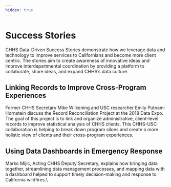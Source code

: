 ```yaml
---
hidden: true
---
```


# Success Stories

CHHS Data-Driven Success Stories demonstrate how we leverage data and technology to improve services to Californians and become more client centric. The stories aim to create awareness of innovative ideas and improve interdepartmental coordination by providing a platform to collaborate, share ideas, and expand CHHS’s data culture.

## Linking Records to Improve Cross-Program Experiences <a href="#recordreconciliation" id="recordreconciliation"></a>

Former CHHS Secretary Mike Wilkening and USC researcher Emily Putnam-Hornstein discuss the Record Reconciliation Project at the 2018 Data Expo. The goal of this project is to link and organize administrative, client-level records to improve statistical analysis of CHHS clients. This CHHS-USC collaboration is helping to break down program siloes and create a more holistic view of clients and their cross-program experiences.

## Using Data Dashboards in Emergency Response <a href="#using-data-dashboards-in-emergency-response" id="using-data-dashboards-in-emergency-response"></a>

Marko Mijic, Acting CHHS Deputy Secretary, explains how bringing data together, streamlining data management processes, and mapping data with a dashboard helped to support timely decision-making and response to California wildfires.\\
